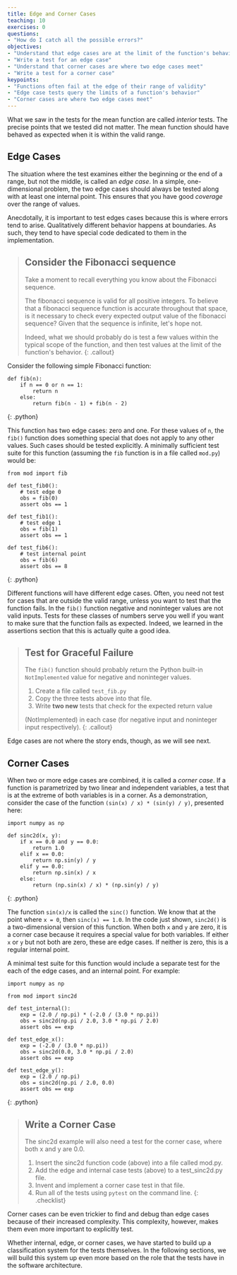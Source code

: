 ```yaml
---
title: Edge and Corner Cases
teaching: 10
exercises: 0
questions:
- "How do I catch all the possible errors?"
objectives:
- "Understand that edge cases are at the limit of the function's behavior"
- "Write a test for an edge case"
- "Understand that corner cases are where two edge cases meet"
- "Write a test for a corner case"
keypoints:
- "Functions often fail at the edge of their range of validity"
- "Edge case tests query the limits of a function's behavior"
- "Corner cases are where two edge cases meet"
---
```


What we saw in the tests for the mean function are called  _interior_ tests.
The precise points that we tested did not matter. The mean function should have
behaved as expected when it is within the valid range.

## Edge Cases

The situation where the test examines either the beginning or the end of a range, but
not the middle, is called an _edge case_. In a simple, one-dimensional
problem, the two edge cases should always be tested along with at least
one internal point. This ensures that you have good _coverage_ over the
range of values.

Anecdotally, it is important to test edges cases because this is where errors tend to
arise. Qualitatively different behavior happens at boundaries. As such,
they tend to have special code dedicated to them in the implementation.

> ## Consider the Fibonacci sequence
>
> Take a moment to recall everything you know about the Fibonacci sequence.
>
> The fibonacci sequence is valid for all positive integers. To believe that a
> fibonacci sequence function is accurate throughout that space, is it necessary
> to check every expected output value of the fibonacci sequence? Given that the
> sequence is infinite, let's hope not.
>
> Indeed, what we should probably do is test a few values within the typical
> scope of the function, and then test values at the limit of the function's
> behavior.
{: .callout}

Consider the following simple Fibonacci function:

~~~
def fib(n):
    if n == 0 or n == 1:
        return n
    else:
        return fib(n - 1) + fib(n - 2)
~~~
{: .python}

This function has two edge cases: zero and one. For these values of `n`, the
`fib()` function does something special that does not apply to any other values.
Such cases should be tested explicitly. A minimally sufficient test suite
for this function
(assuming the `fib` function is in a file called `mod.py`)
would be:

~~~
from mod import fib

def test_fib0():
    # test edge 0
    obs = fib(0)
    assert obs == 1

def test_fib1():
    # test edge 1
    obs = fib(1)
    assert obs == 1

def test_fib6():
    # test internal point
    obs = fib(6)
    assert obs == 8
~~~
{: .python}

Different functions will have different edge cases.
Often, you need not test for cases that are outside the valid range, unless you
want to test that the function fails.  In the `fib()` function negative and
noninteger values are not valid inputs. Tests for these classes of numbers serve
you well if you want to make sure that the function fails as expected. Indeed, we
learned in the assertions section that this is actually quite a good idea.

> ## Test for Graceful Failure
>
> The `fib()` function should probably return the Python built-in
> `NotImplemented` value for negative and noninteger values.
>
> 1. Create a file called `test_fib.py`
> 2. Copy the three tests above into that file.
> 3. Write **two new** tests that check for the expected return value
>
> (NotImplemented) in each case (for negative input and noninteger input
> respectively).
{: .callout}

Edge cases are not where the story ends, though, as we will see next.

## Corner Cases

When two or more edge cases are combined, it is called a _corner case_.
If a function is parametrized by two linear and independent variables, a test
that is at the extreme of both variables is in a corner. As a demonstration,
consider the case of the function `(sin(x) / x) * (sin(y) / y)`, presented here:

~~~
import numpy as np

def sinc2d(x, y):
    if x == 0.0 and y == 0.0:
        return 1.0
    elif x == 0.0:
        return np.sin(y) / y
    elif y == 0.0:
        return np.sin(x) / x
    else:
        return (np.sin(x) / x) * (np.sin(y) / y)
~~~
{: .python}

The function `sin(x)/x` is called the `sinc()` function.  We know that at
the point where `x = 0`, then
`sinc(x) == 1.0`.  In the code just shown, `sinc2d()` is a two-dimensional version
of this function. When both `x` and `y`
are zero, it is a corner case because it requires a special value for both
variables. If either `x` or `y` but not both are zero, these are edge
cases. If neither is zero, this is a regular internal point.

A minimal test suite for this function would include a separate test for the
each of the edge cases, and an internal point. For example:

~~~
import numpy as np

from mod import sinc2d

def test_internal():
    exp = (2.0 / np.pi) * (-2.0 / (3.0 * np.pi))
    obs = sinc2d(np.pi / 2.0, 3.0 * np.pi / 2.0)
    assert obs == exp

def test_edge_x():
    exp = (-2.0 / (3.0 * np.pi))
    obs = sinc2d(0.0, 3.0 * np.pi / 2.0)
    assert obs == exp

def test_edge_y():
    exp = (2.0 / np.pi)
    obs = sinc2d(np.pi / 2.0, 0.0)
    assert obs == exp
~~~
{: .python}

> ## Write a Corner Case
>
> The sinc2d example will also need a test for the corner case, where both x
> and y are 0.0.
>
> 1. Insert the sinc2d function code (above) into a file called mod.py.
> 2. Add the edge and internal case tests (above) to a test_sinc2d.py file.
> 3. Invent and implement a corner case test in that file.
> 4. Run all of the tests using `pytest` on the command line.
{: .checklist}

Corner cases can be even trickier to find and debug than edge cases because of their
increased complexity.  This complexity, however, makes them even more important to
explicitly test.

Whether internal, edge, or corner cases, we have started to build
up a classification system for the tests themselves. In the following sections,
we will build this system up even more based on the role that the tests have
in the software architecture.
